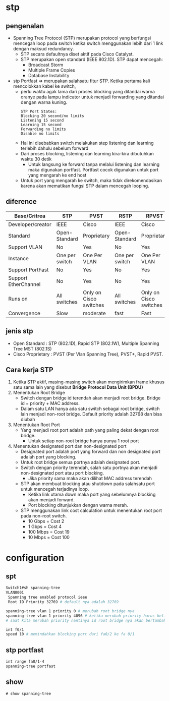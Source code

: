 # stp
## pengenalan
-  Spanning Tree Protocol (STP) merupakan protocol yang berfungsi mencegah loop pada switch ketika switch menggunakan lebih dari 1 link dengan maksud  redundancy. 
    - STP secara defaultnya diset aktif pada Cisco Catalyst. 
    - STP merupakan  open standard (IEEE 802.1D). STP dapat mencegah: 
        - Broadcast Storm
        - Multiple Frame Copies
        - Database Instability
- stp Portfast => merupakan salahsatu fitur STP. Ketika pertama kali mencolokkan kabel ke switch,
    - perlu waktu agak lama dari proses blocking yang ditandai warna oranye pada lampu indicator untuk menjadi forwarding yang ditandai dengan warna kuning. 
      ```
      STP Port States: 
      Blocking 20 second/no limits 
      Listening 15 second 
      Learning 15 second 
      Forwarding no limits 
      Disable no limits 
      ```
    - Hal ini disebabkan switch melakukan step listening dan learning terlebih dahulu sebelum forward
    - Dari proses blocking, listening dan learning kira-kira dibutuhkan waktu 30 detik
        - Untuk langsung ke forward tanpa melalui listening dan learning maka digunakan portfast. Portfast cocok digunakan untuk port yang mengarah ke end host
    - Untuk port yang mengarah ke switch, maka tidak direkomendasikan karena akan mematikan fungsi STP dalam mencegah looping.

## diference
Base/Critrea | STP | PVST | RSTP | RPVST | MSTP
--- | --- | --- | --- | --- | --- |
Developer/creator | IEEE | Cisco | IEEE	| Cisco | IEEE
Standard | Open-Standard | Proprietary | Open-Standard | Proprietary | Open-Standard
Support VLAN | No | Yes | No | Yes | Yes
Instance | One per switch | One Per VLAN | One per switch | One Per VLAN | One Per VLAN
Support PortFast | No | Yes | No | Yes | No
Support EtherChannel | No | Yes | No | Yes | No
Runs on | All switches | Only on Cisco switches | All switches | Only on Cisco switches | All switches
Convergence	| Slow | moderate | fast | Fast | Fast | Fast

## jenis stp
- Open Standard : STP (802.1D), Rapid STP (802.1W), Multiple Spanning Tree MST (802.1S)
- Cisco Proprietary : PVST (Per Vlan Spanning Tree), PVST+, Rapid PVST.

## Cara kerja STP
1. Ketika STP aktif, masing-masing switch akan mengirimkan frame khusus satu sama lain yang disebut **Bridge Protocol Data Unit (BPDU)**
2. Menentukan Root Bridge
    - Switch dengan bridge id terendah akan menjadi root bridge. Bridge id = priority + MAC address. 
    - Dalam satu LAN hanya ada satu switch sebagai root bridge, switch lain menjadi non-root bridge. Default priority adalah 32768 dan bisa diubah
3.  Menentukan Root Port
    - Yang menjadi root port adalah path yang paling dekat dengan root bridge. 
        - Untuk setiap non-root bridge hanya punya 1 root port
4. Menentukan designated port dan non-designated port
    - Designated port adalah port yang forward dan non designated port adalah port yang blocking. 
    - Untuk root bridge semua portnya adalah designated port.
    - Switch dengan priority terendah, salah satu portnya akan menjadi non-designated port atau port blocking. 
        - Jika priority sama maka akan dilihat MAC address terendah
    - STP akan membuat blocking atau shutdown pada salahsatu port untuk mencegah terjadinya loop. 
        - Ketika link utama down maka port yang sebelumnya blocking akan menjadi forward. 
        - Port blocking ditunjukkan dengan warna merah. 
    - STP menggunakan link cost calculation untuk menentukan root port pada non-root switch. 
        - 10 Gbps = Cost 2
        - 1 Gbps = Cost 4
        - 100 Mbps = Cost 19
        - 10 Mbps = Cost 100

# configuration
## spt
```bash
Switch1#sh spanning-tree 
VLAN0001
 Spanning tree enabled protocol ieee
 Root ID Priority 32769 # default nya adalah 32769

spanning-tree vlan 1 priority 0 # merubah root bridge nya
spanning-tree vlan 1 priority 4096 # ketika merubah priority harus kelipatan 4096
# saat kita merubah priority nantinya id root bridge nya akan bertambah 1

int f0/1
speed 10 # memindahkan blocking port dari fa0/2 ke fa 0/1
```

## stp portfast
```bash
int range fa0/1-4
spanning-tree portfast
```

## show
```
# show spanning-tree
```